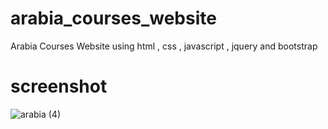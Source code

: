 # arabia_courses_website
Arabia Courses Website using html , css , javascript , jquery and bootstrap


# screenshot

![arabia (4)](https://user-images.githubusercontent.com/42013687/219524344-9ef75039-d5a7-4d05-b0ad-24edb9e45ddf.png)
